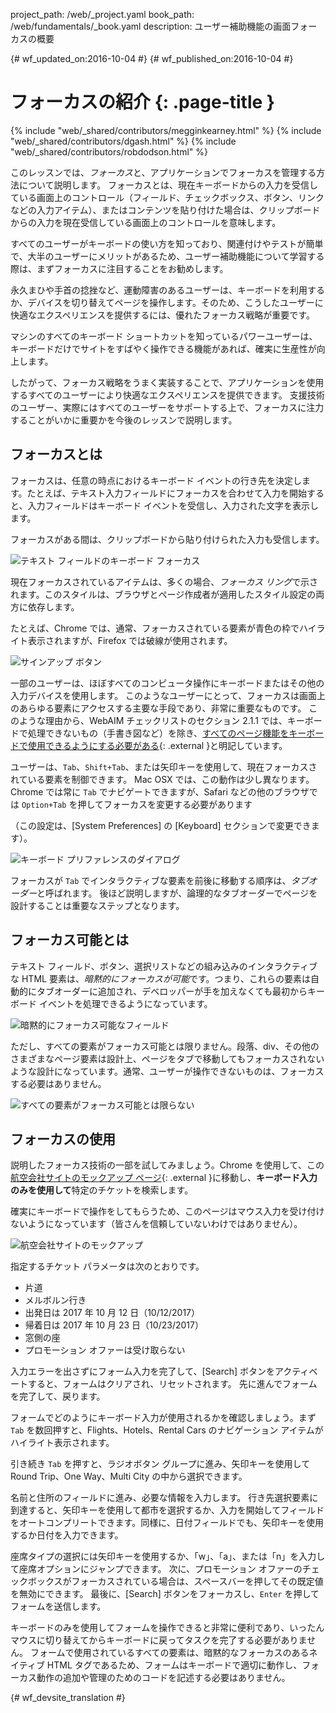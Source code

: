 project_path: /web/_project.yaml
book_path: /web/fundamentals/_book.yaml
description: ユーザー補助機能の画面フォーカスの概要


{# wf_updated_on:2016-10-04 #}
{# wf_published_on:2016-10-04 #}

# フォーカスの紹介 {: .page-title }

{% include "web/_shared/contributors/megginkearney.html" %}
{% include "web/_shared/contributors/dgash.html" %}
{% include "web/_shared/contributors/robdodson.html" %}



このレッスンでは、*フォーカス*と、アプリケーションでフォーカスを管理する方法について説明します。
フォーカスとは、現在キーボードからの入力を受信している画面上のコントロール（フィールド、チェックボックス、ボタン、リンクなどの入力アイテム）、またはコンテンツを貼り付けた場合は、クリップボードからの入力を現在受信している画面上のコントロールを意味します。



すべてのユーザーがキーボードの使い方を知っており、関連付けやテストが簡単で、大半のユーザーにメリットがあるため、ユーザー補助機能について学習する際は、まずフォーカスに注目することをお勧めします。



永久まひや手首の捻挫など、運動障害のあるユーザーは、キーボードを利用するか、デバイスを切り替えてページを操作します。そのため、こうしたユーザーに快適なエクスペリエンスを提供するには、優れたフォーカス戦略が重要です。




マシンのすべてのキーボード ショートカットを知っているパワーユーザーは、キーボードだけでサイトをすばやく操作できる機能があれば、確実に生産性が向上します。



したがって、フォーカス戦略をうまく実装することで、アプリケーションを使用するすべてのユーザーにより快適なエクスペリエンスを提供できます。
支援技術のユーザー、実際にはすべてのユーザーをサポートする上で、フォーカスに注力することがいかに重要かを今後のレッスンで説明します。



##  フォーカスとは

フォーカスは、任意の時点におけるキーボード イベントの行き先を決定します。たとえば、テキスト入力フィールドにフォーカスを合わせて入力を開始すると、入力フィールドはキーボード イベントを受信し、入力された文字を表示します。

フォーカスがある間は、クリップボードから貼り付けられた入力も受信します。


![テキスト フィールドのキーボード フォーカス](imgs/keyboard-focus.png)

現在フォーカスされているアイテムは、多くの場合、*フォーカス リング*で示されます。このスタイルは、ブラウザとページ作成者が適用したスタイル設定の両方に依存します。

たとえば、Chrome では、通常、フォーカスされている要素が青色の枠でハイライト表示されますが、Firefox では破線が使用されます。


![サインアップ ボタン](imgs/sign-up.png)

一部のユーザーは、ほぼすべてのコンピュータ操作にキーボードまたはその他の入力デバイスを使用します。
このようなユーザーにとって、フォーカスは画面上のあらゆる要素にアクセスする主要な手段であり、非常に重要なものです。
このような理由から、WebAIM チェックリストのセクション 2.1.1 では、キーボードで処理できないもの（手書き図など）を除き、[すべてのページ機能をキーボードで使用できるようにする必要がある](http://webaim.org/standards/wcag/checklist#sc2.1.1){: .external }と明記しています。




ユーザーは、`Tab`、`Shift+Tab`、または矢印キーを使用して、現在フォーカスされている要素を制御できます。
Mac OSX では、この動作は少し異なります。Chrome では常に `Tab` でナビゲートできますが、Safari などの他のブラウザでは `Option+Tab` を押してフォーカスを変更する必要があります

（この設定は、[System Preferences] の [Keyboard] セクションで変更できます）。


![キーボード プリファレンスのダイアログ](imgs/system-prefs2.png)

フォーカスが `Tab` でインタラクティブな要素を前後に移動する順序は、*タブオーダー*と呼ばれます。
後ほど説明しますが、論理的なタブオーダーでページを設計することは重要なステップとなります。



##  フォーカス可能とは

テキスト フィールド、ボタン、選択リストなどの組み込みのインタラクティブな HTML 要素は、*暗黙的にフォーカスが可能*です。つまり、これらの要素は自動的にタブオーダーに追加され、デベロッパーが手を加えなくても最初からキーボード イベントを処理できるようになっています。



![暗黙的にフォーカス可能なフィールド](imgs/implicitly-focused.png)

ただし、すべての要素がフォーカス可能とは限りません。段落、div、その他のさまざまなページ要素は設計上、ページをタブで移動してもフォーカスされないような設計になっています。通常、ユーザーが操作できないものは、フォーカスする必要はありません。



![すべての要素がフォーカス可能とは限らない](imgs/not-all-elements.png)

##  フォーカスの使用

説明したフォーカス技術の一部を試してみましょう。Chrome を使用して、この[航空会社サイトのモックアップ ページ](http://udacity.github.io/ud891/lesson2-focus/01-basic-form/){: .external }に移動し、**キーボード入力のみを使用して**特定のチケットを検索します。


確実にキーボードで操作をしてもらうため、このページはマウス入力を受け付けないようになっています（皆さんを信頼していないわけではありません）。



![航空会社サイトのモックアップ](imgs/airlinesite2.png)

指定するチケット パラメータは次のとおりです。

 - 片道
 - メルボルン行き
 - 出発日は 2017 年 10 月 12 日（10/12/2017）
 - 帰着日は 2017 年 10 月 23 日（10/23/2017）
 - 窓側の座
 - プロモーション オファーは受け取らない

入力エラーを出さずにフォーム入力を完了して、[Search] ボタンをアクティベートすると、フォームはクリアされ、リセットされます。
先に進んでフォームを完了して、戻ります。


フォームでどのようにキーボード入力が使用されるかを確認しましょう。まず `Tab` を数回押すと、Flights、Hotels、Rental Cars のナビゲーション アイテムがハイライト表示されます。

引き続き `Tab` を押すと、ラジオボタン グループに進み、矢印キーを使用して Round Trip、One Way、Multi City の中から選択できます。



名前と住所のフィールドに進み、必要な情報を入力します。
行き先選択要素に到達すると、矢印キーを使用して都市を選択するか、入力を開始してフィールドをオートコンプリートできます。同様に、日付フィールドでも、矢印キーを使用するか日付を入力できます。



座席タイプの選択には矢印キーを使用するか、「w」、「a」、または「n」を入力して座席オプションにジャンプできます。
次に、プロモーション オファーのチェックボックスがフォーカスされている場合は、スペースバーを押してその既定値を無効にできます。
最後に、[Search] ボタンをフォーカスし、`Enter` を押してフォームを送信します。


キーボードのみを使用してフォームを操作できると非常に便利であり、いったんマウスに切り替えてからキーボードに戻ってタスクを完了する必要がありません。
フォームで使用されているすべての要素は、暗黙的なフォーカスのあるネイティブ HTML タグであるため、フォームはキーボードで適切に動作し、フォーカス動作の追加や管理のためのコードを記述する必要はありません。






{# wf_devsite_translation #}
